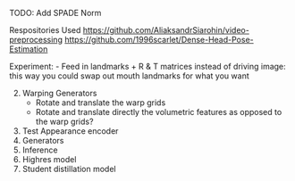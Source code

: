 
TODO:
Add SPADE Norm

Respositories Used
https://github.com/AliaksandrSiarohin/video-preprocessing
https://github.com/1996scarlet/Dense-Head-Pose-Estimation



Experiment:
    - Feed in landmarks + R & T matrices instead of driving image: this way you could swap out mouth landmarks for what you want
    
<!-- Pick up point -->
2) Warping Generators
    - Rotate and translate the warp grids
    - Rotate and translate directly the volumetric features as opposed to the warp grids?
3) Test Appearance encoder
4) Generators
5) Inference
6) Highres model
7) Student distillation model
